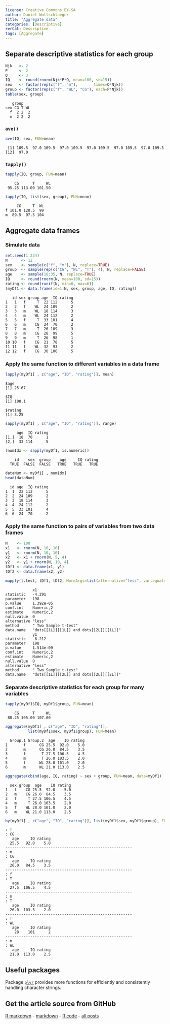 ```yaml
---
license: Creative Commons BY-SA
author: Daniel Wollschlaeger
title: "Aggregate data"
categories: [Descriptive]
rerCat: Descriptive
tags: [Aggregate]
---
```





Separate descriptive statistics for each group
-------------------------


```r
Njk   <- 2
P     <- 2
Q     <- 3
IQ    <- round(rnorm(Njk*P*Q, mean=100, sd=15))
sex   <- factor(rep(c("f", "m"),       times=Q*Njk))
group <- factor(rep(c("T", "WL", "CG"), each=P*Njk))
table(sex, group)
```

```
   group
sex CG T WL
  f  2 2  2
  m  2 2  2
```


### `ave()`


```r
ave(IQ, sex, FUN=mean)
```

```
 [1] 109.5  97.0 109.5  97.0 109.5  97.0 109.5  97.0 109.5  97.0 109.5
[12]  97.0
```


### `tapply()`


```r
tapply(IQ, group, FUN=mean)
```

```
    CG      T     WL 
 95.25 113.00 101.50 
```

```r
tapply(IQ, list(sex, group), FUN=mean)
```

```
     CG     T  WL
f 101.0 128.5  99
m  89.5  97.5 104
```


Aggregate data frames
-------------------------

### Simulate data


```r
set.seed(1.234)
N      <- 12
sex    <- sample(c("f", "m"), N, replace=TRUE)
group  <- sample(rep(c("CG", "WL", "T"), 4), N, replace=FALSE)
age    <- sample(18:35, N, replace=TRUE)
IQ     <- round(rnorm(N, mean=100, sd=15))
rating <- round(runif(N, min=0, max=6))
(myDf1 <- data.frame(id=1:N, sex, group, age, IQ, rating))
```

```
   id sex group age  IQ rating
1   1   f     T  22 112      5
2   2   f    WL  24 109      2
3   3   m    WL  18 114      3
4   4   m    WL  24 112      2
5   5   f     T  33 101      4
6   6   m    CG  24  70      2
7   7   m     T  26 109      3
8   8   m    CG  28  99      5
9   9   m     T  26  98      1
10 10   f    CG  21  78      5
11 11   f    WL  32  93      2
12 12   f    CG  30 106      5
```


### Apply the same function to different variables in a data frame


```r
lapply(myDf1[ , c("age", "IQ", "rating")], mean)
```

```
$age
[1] 25.67

$IQ
[1] 100.1

$rating
[1] 3.25
```

```r
sapply(myDf1[ , c("age", "IQ", "rating")], range)
```

```
     age  IQ rating
[1,]  18  70      1
[2,]  33 114      5
```



```r
(numIdx <- sapply(myDf1, is.numeric))
```

```
    id    sex  group    age     IQ rating 
  TRUE  FALSE  FALSE   TRUE   TRUE   TRUE 
```

```r
dataNum <- myDf1[ , numIdx]
head(dataNum)
```

```
  id age  IQ rating
1  1  22 112      5
2  2  24 109      2
3  3  18 114      3
4  4  24 112      2
5  5  33 101      4
6  6  24  70      2
```


### Apply the same function to pairs of variables from two data frames


```r
N    <- 100
x1   <- rnorm(N, 10, 10)
y1   <- rnorm(N, 10, 10)
x2   <- x1 + rnorm(N, 5, 4)
y2   <- y1 + rnorm(N, 10, 4)
tDf1 <- data.frame(x1, y1)
tDf2 <- data.frame(x2, y2)
```



```r
mapply(t.test, tDf1, tDf2, MoreArgs=list(alternative="less", var.equal=TRUE))
```

```
            x1                                     
statistic   -4.291                                 
parameter   198                                    
p.value     1.392e-05                              
conf.int    Numeric,2                              
estimate    Numeric,2                              
null.value  0                                      
alternative "less"                                 
method      " Two Sample t-test"                   
data.name   "dots[[1L]][[1L]] and dots[[2L]][[1L]]"
            y1                                     
statistic   -6.212                                 
parameter   198                                    
p.value     1.514e-09                              
conf.int    Numeric,2                              
estimate    Numeric,2                              
null.value  0                                      
alternative "less"                                 
method      " Two Sample t-test"                   
data.name   "dots[[1L]][[2L]] and dots[[2L]][[2L]]"
```


### Separate descriptive statistics for each group for many variables


```r
tapply(myDf1$IQ, myDf1$group, FUN=mean)
```

```
    CG      T     WL 
 88.25 105.00 107.00 
```



```r
aggregate(myDf1[ , c("age", "IQ", "rating")],
          list(myDf1$sex, myDf1$group), FUN=mean)
```

```
  Group.1 Group.2  age    IQ rating
1       f      CG 25.5  92.0    5.0
2       m      CG 26.0  84.5    3.5
3       f       T 27.5 106.5    4.5
4       m       T 26.0 103.5    2.0
5       f      WL 28.0 101.0    2.0
6       m      WL 21.0 113.0    2.5
```

```r
aggregate(cbind(age, IQ, rating) ~ sex + group, FUN=mean, data=myDf1)
```

```
  sex group  age    IQ rating
1   f    CG 25.5  92.0    5.0
2   m    CG 26.0  84.5    3.5
3   f     T 27.5 106.5    4.5
4   m     T 26.0 103.5    2.0
5   f    WL 28.0 101.0    2.0
6   m    WL 21.0 113.0    2.5
```



```r
by(myDf1[ , c("age", "IQ", "rating")], list(myDf1$sex, myDf1$group), FUN=mean)
```

```
: f
: CG
   age     IQ rating 
  25.5   92.0    5.0 
-------------------------------------------------------- 
: m
: CG
   age     IQ rating 
  26.0   84.5    3.5 
-------------------------------------------------------- 
: f
: T
   age     IQ rating 
  27.5  106.5    4.5 
-------------------------------------------------------- 
: m
: T
   age     IQ rating 
  26.0  103.5    2.0 
-------------------------------------------------------- 
: f
: WL
   age     IQ rating 
    28    101      2 
-------------------------------------------------------- 
: m
: WL
   age     IQ rating 
  21.0  113.0    2.5 
```


Useful packages
-------------------------

Package [`plyr`](http://cran.r-project.org/package=plyr) provides more functions for efficiently and consistently handling character strings.

Get the article source from GitHub
----------------------------------------------

[R markdown](https://github.com/dwoll/RExRepos/raw/master/Rmd/aggregate.Rmd) - [markdown](https://github.com/dwoll/RExRepos/raw/master/md/aggregate.md) - [R code](https://github.com/dwoll/RExRepos/raw/master/R/aggregate.R) - [all posts](https://github.com/dwoll/RExRepos/)
